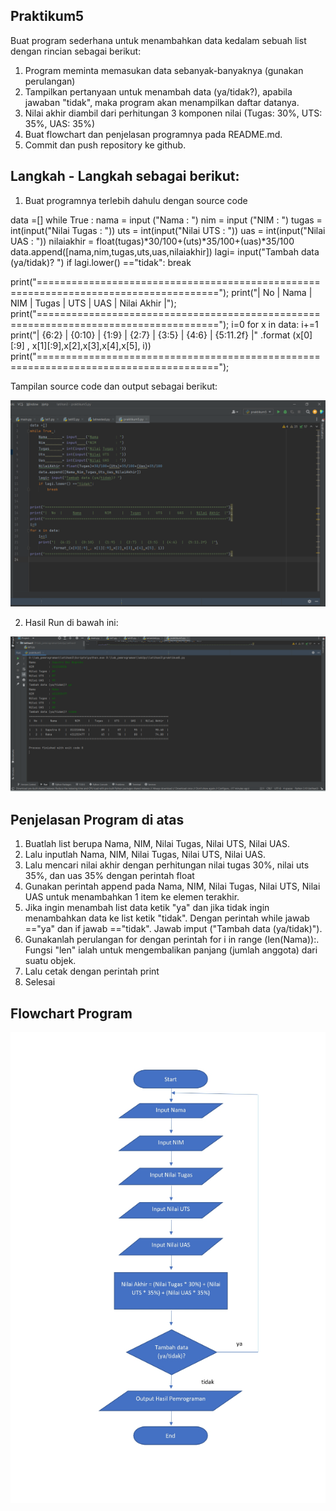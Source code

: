 ## Praktikum5
Buat program sederhana untuk menambahkan data kedalam sebuah list dengan rincian sebagai berikut:

1. Program meminta memasukan data sebanyak-banyaknya (gunakan perulangan)
2. Tampilkan pertanyaan untuk menambah data (ya/tidak?), apabila jawaban "tidak", maka program akan menampilkan daftar datanya.
3. Nilai akhir diambil dari perhitungan 3 komponen nilai (Tugas: 30%, UTS: 35%, UAS: 35%)
4. Buat flowchart dan penjelasan programnya pada README.md.
5. Commit dan push repository ke github.

## Langkah - Langkah sebagai berikut:
1. Buat programnya terlebih dahulu dengan source code

data =[] while True : nama = input ("Nama : ") nim = input ("NIM : ") tugas = int(input("Nilai Tugas : ")) uts = int(input("Nilai UTS : ")) uas = int(input("Nilai UAS : ")) nilaiakhir = float(tugas)*30/100+(uts)*35/100+(uas)*35/100 data.append([nama,nim,tugas,uts,uas,nilaiakhir]) lagi= input("Tambah data (ya/tidak)? ") if lagi.lower() =="tidak": break

print("====================================================================================="); print("| No | Nama | NIM | Tugas | UTS | UAS | Nilai Akhir |"); print("====================================================================================="); i=0 for x in data: i+=1 print("| {6:2} | {0:10} | {1:9} | {2:7} | {3:5} | {4:6} | {5:11.2f} |"
.format (x[0][:9] , x[1][:9],x[2],x[3],x[4],x[5], i)) print("=====================================================================================");

Tampilan source code dan output sebagai berikut:

![gambar 1](ssi/1.png)

2. Hasil Run di bawah ini:

![gambar 2](ssi/2.png)

## Penjelasan Program di atas

1. Buatlah list berupa Nama, NIM, Nilai Tugas, Nilai UTS, Nilai UAS.
2. Lalu inputlah Nama, NIM, Nilai Tugas, Nilai UTS, Nilai UAS.
3. Lalu mencari nilai akhir dengan perhitungan nilai tugas 30%, nilai uts 35%, dan uas 35% dengan perintah float
4. Gunakan perintah append pada Nama, NIM, Nilai Tugas, Nilai UTS, Nilai UAS untuk menambahkan 1 item ke elemen terakhir.
5. Jika ingin menambah list data ketik "ya" dan jika tidak ingin menambahkan data ke list ketik "tidak". Dengan perintah while jawab =="ya" dan if jawab =="tidak". Jawab imput ("Tambah data (ya/tidak)").
6. Gunakanlah perulangan for dengan perintah for i in range (len(Nama)):. Fungsi "len" ialah untuk mengembalikan panjang (jumlah anggota) dari suatu objek.
7. Lalu cetak dengan perintah print
8. Selesai

## Flowchart Program

![gambar 3](ssi/3.png)

